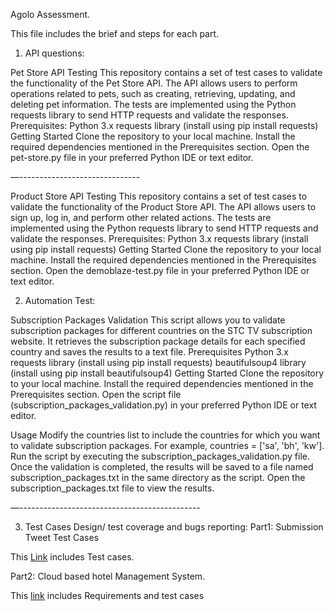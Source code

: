 Agolo Assessment.

This file includes the brief and steps for each part.

1. API questions:

Pet Store API Testing
 This repository contains a set of test cases to validate the functionality of the Pet Store API. The API allows users to perform operations related to pets, such as creating, retrieving, updating, and deleting pet information.
 The tests are implemented using the Python requests library to send HTTP requests and validate the responses.
 Prerequisites: 
Python 3.x 
requests library (install using pip install requests) 
Getting Started Clone the repository to your local machine.
 Install the required dependencies mentioned in the Prerequisites section.
 Open the pet-store.py file in your preferred Python IDE or text editor.

—------------------------------

Product Store API Testing 
This repository contains a set of test cases to validate the functionality of the Product Store API. The API allows users to sign up, log in, and perform other related actions. 
The tests are implemented using the Python requests library to send HTTP requests and validate the responses. 
Prerequisites:
 Python 3.x
 requests library (install using pip install requests) 
Getting Started Clone the repository to your local machine. Install the required dependencies mentioned in the Prerequisites section. Open the demoblaze-test.py file in your preferred Python IDE or text editor.








2. Automation Test:

Subscription Packages Validation
 This script allows you to validate subscription packages for different countries on the STC TV subscription website. It retrieves the subscription package details for each specified country and saves the results to a text file. 
Prerequisites
 Python 3.x 
requests library (install using pip install requests) 
beautifulsoup4 library (install using pip install beautifulsoup4) 
Getting Started Clone the repository to your local machine. Install the required dependencies mentioned in the Prerequisites section. Open the script file (subscription_packages_validation.py) in your preferred Python IDE or text editor.

 Usage 
Modify the countries list to include the countries for which you want to validate subscription packages. For example, countries = ['sa', 'bh', 'kw']. 
Run the script by executing the subscription_packages_validation.py file. 
Once the validation is completed, the results will be saved to a file named subscription_packages.txt in the same directory as the script.
 Open the subscription_packages.txt file to view the results.

—---------------------------------------------

3. Test Cases Design/ test coverage and bugs reporting:
Part1: Submission Tweet Test Cases

This [Link](https://docs.google.com/spreadsheets/d/17o_sL15C2nIGLPzCCNUN2ATNztHLQu5Oxv026P9MR7Y/edit?usp=sharing) includes Test cases.


Part2: Cloud based hotel Management System.

This [link](https://docs.google.com/document/d/1PyL-pp9dhuJkbnFTtUvRA5G8f3grZTiSFLDIxsDzs5M/edit?usp=sharing) includes Requirements and test cases
